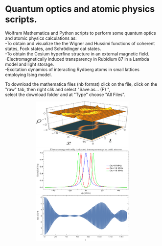 # Quantum optics and atomic physics scripts.   
 Wolfram Mathematica and Python scripts to perform some quantum optics and atomic physics calculations as:  
-To obtain and visualize the the Wigner and Hussimi functions of coherent states, Fock states, and Schrödinger cat states.    
-To obtain the Cesium hyperfine structure in an external magnetic field.  
-Electromagnetically induced transparency in Rubidium 87 in a Lambda model and light storage.  
-Excitation dynamics of interacting Rydberg atoms in small lattices employing Ising model.  
  
To download the mathematica files (nb format) click on the file, click on the "raw" tab, then right clik and select "Save as... (P) ",  
select the download folder and at "Type" choose "All Files".  

<div class="row">
  <div class="column" align="center">
    <img src="https://raw.githubusercontent.com/cmuro27/Quantum-optics-and-atomic-physics/main/some_images/densievolv2-1.png" height="150" style="width:60%">
    <img src="https://raw.githubusercontent.com/cmuro27/Quantum-optics-and-atomic-physics/main/some_images/eit_three_level.png" height="150" style="width:60%">
    <img src="https://raw.githubusercontent.com/cmuro27/Quantum-optics-and-atomic-physics/main/some_images/dynamics_ising.png" height="150" style="width:60%">
  </div>
</div> 
